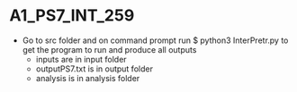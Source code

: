 # A1_PS7_INT_259

- Go to src folder and on command prompt run $ python3 InterPretr.py to get the program to run and produce all outputs
  - inputs are in input folder
  - outputPS7.txt is in output folder
  - analysis is in analysis folder